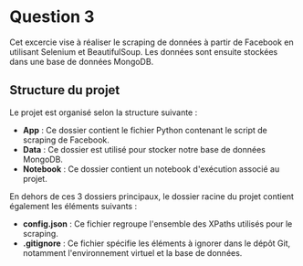 # Question 3
Cet excercie vise à réaliser le scraping de données à partir de Facebook en utilisant Selenium et BeautifulSoup. Les données sont ensuite stockées dans une base de données MongoDB.

## Structure du projet

Le projet est organisé selon la structure suivante :

- **App** : Ce dossier contient le fichier Python contenant le script de scraping de Facebook.
- **Data** : Ce dossier est utilisé pour stocker notre base de données MongoDB.
- **Notebook** : Ce dossier contient un notebook d'exécution associé au projet.

En dehors de ces 3 dossiers principaux, le dossier racine du projet contient également les éléments suivants :

- **config.json** : Ce fichier regroupe l'ensemble des XPaths utilisés pour le scraping.
- **.gitignore** : Ce fichier spécifie les éléments à ignorer dans le dépôt Git, notamment l'environnement virtuel et la base de données.
